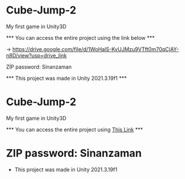 # Cube-Jump-2
My first game in Unity3D

*** You can access the entire project using the link below ***

-> https://drive.google.com/file/d/1WoHalS-KvUJMzu9VTft0m70qCjAY-n8D/view?usp=drive_link

ZİP password: Sinanzaman

*** This project was made in Unity 2021.3.19f1 ***

# Cube-Jump-2
My first game in Unity3D

*** You can access the entire project using [This Link](https://drive.google.com/file/d/1WoHalS-KvUJMzu9VTft0m70qCjAY-n8D/view?usp=drive_link) ***

# ZIP password: Sinanzaman

- This project was made in Unity 2021.3.19f1
